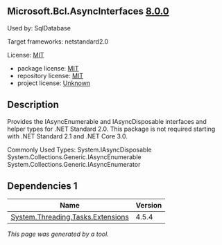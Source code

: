Microsoft.Bcl.AsyncInterfaces [8.0.0](https://www.nuget.org/packages/Microsoft.Bcl.AsyncInterfaces/8.0.0)
--------------------

Used by: SqlDatabase

Target frameworks: netstandard2.0

License: [MIT](../../../../licenses/mit) 

- package license: [MIT](https://licenses.nuget.org/MIT) 
- repository license: [MIT](https://github.com/dotnet/runtime) 
- project license: [Unknown](https://dot.net/) 

Description
-----------
Provides the IAsyncEnumerable<T> and IAsyncDisposable interfaces and helper types for .NET Standard 2.0. This package is not required starting with .NET Standard 2.1 and .NET Core 3.0.

Commonly Used Types:
System.IAsyncDisposable
System.Collections.Generic.IAsyncEnumerable
System.Collections.Generic.IAsyncEnumerator

Dependencies 1
-----------

|Name|Version|
|----------|:----|
|[System.Threading.Tasks.Extensions](../../../../packages/nuget.org/system.threading.tasks.extensions/4.5.4)|4.5.4|

*This page was generated by a tool.*